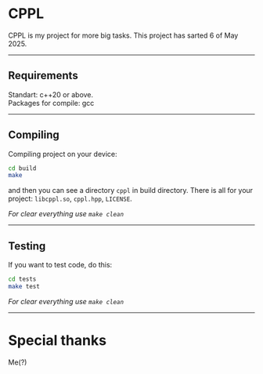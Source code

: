 # CPPL
CPPL is my project for more big tasks. This project has sarted 6 of May 2025.

----

## Requirements

Standart: c++20 or above.\
Packages for compile: gcc

----

## Compiling
Compiling project on your device:
```bash
cd build
make
```

and then you can see a directory `cppl` in build directory. There is all for your project: `libcppl.so`, `cppl.hpp`, `LICENSE`.

_For clear everything use `make clean`_

----

## Testing
If you want to test code, do this:
```bash
cd tests
make test
```

_For clear everything use `make clean`_

----

# Special thanks
Me(?)
